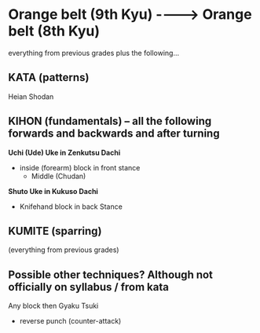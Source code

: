 
# Orange belt (9th Kyu)		---->			Orange belt (8th Kyu)

everything from previous grades plus the following...

## KATA (patterns)

Heian Shodan

## KIHON (fundamentals) – all the following forwards and backwards and after turning

**Uchi (Ude) Uke in Zenkutsu Dachi**
- inside (forearm) block in front stance
  - Middle (Chudan)

**Shuto Uke in Kukuso Dachi**
- Knifehand block in back Stance


## KUMITE (sparring)

(everything from previous grades)

## Possible other techniques? Although not officially on syllabus / from kata
Any block then Gyaku Tsuki

- reverse punch (counter-attack)

